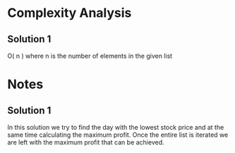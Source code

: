 # Complexity Analysis

## Solution 1

O( n ) where n is the number of elements in the given list


# Notes

## Solution 1

In this solution we try to find the day with the lowest stock price and at the same time calculating the maximum profit. Once the entire list is iterated we are left with the maximum profit that can be achieved.
